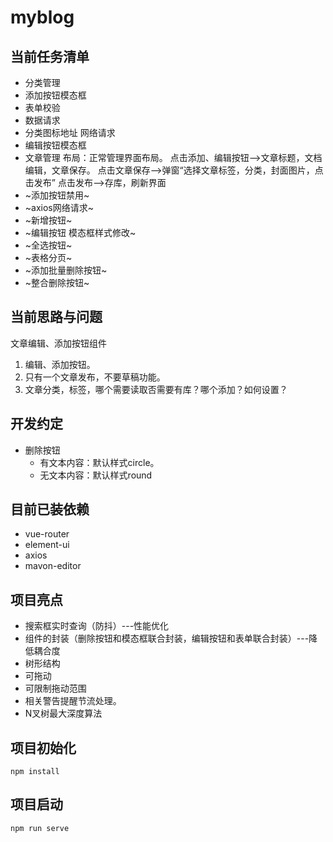 # myblog

## 当前任务清单
+ 分类管理
 + 添加按钮模态框
  + 表单校验
  + 数据请求
  + 分类图标地址 网络请求
 + 编辑按钮模态框
+ 文章管理
布局：正常管理界面布局。
点击添加、编辑按钮-->文章标题，文档编辑，文章保存。
点击文章保存-->弹窗“选择文章标签，分类，封面图片，点击发布”
点击发布-->存库，刷新界面
+ ~添加按钮禁用~
+ ~axios网络请求~
+ ~新增按钮~
+ ~编辑按钮 模态框样式修改~
+ ~全选按钮~
+ ~表格分页~
+ ~添加批量删除按钮~
+ ~整合删除按钮~

## 当前思路与问题
文章编辑、添加按钮组件
1. 编辑、添加按钮。
2. 只有一个文章发布，不要草稿功能。
3. 文章分类，标签，哪个需要读取否需要有库？哪个添加？如何设置？

## 开发约定
+ 删除按钮
    + 有文本内容：默认样式circle。
    + 无文本内容：默认样式round

## 目前已装依赖
+ vue-router
+ element-ui
+ axios
+ mavon-editor

## 项目亮点
+ 搜索框实时查询（防抖）---性能优化
+ 组件的封装（删除按钮和模态框联合封装，编辑按钮和表单联合封装）---降低耦合度
+ 树形结构
 + 可拖动
 + 可限制拖动范围
 + 相关警告提醒节流处理。
 + N叉树最大深度算法


## 项目初始化
```
npm install
```

## 项目启动
```
npm run serve
```


